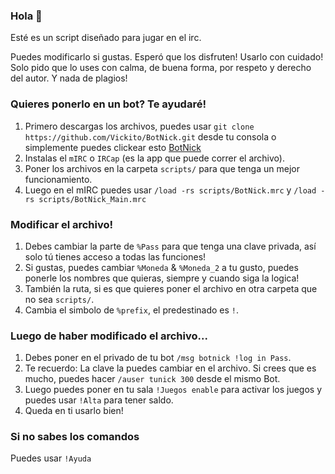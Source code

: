 ### Hola 👋

Esté es un script diseñado para jugar en el irc.

Puedes modificarlo si gustas.
Esperó que los disfruten!
Usarlo con cuidado! 
Solo pido que lo uses con calma, de buena forma, por respeto y derecho del autor.
Y nada de plagios!


### Quieres ponerlo en un bot? Te ayudaré!
1) Primero descargas los archivos, puedes usar `git clone https://github.com/Vickito/BotNick.git` desde tu consola o simplemente puedes clickear esto [BotNick](https://github.com/Vickito/Game/archive/refs/heads/main.zip)
2) Instalas el `mIRC` o `IRCap` (es la app que puede correr el archivo).
3) Poner los archivos en la carpeta `scripts/` para que tenga un mejor funcionamiento.
4) Luego en el mIRC puedes usar `/load -rs scripts/BotNick.mrc` y `/load -rs scripts/BotNick_Main.mrc`

### Modificar el archivo!
1) Debes cambiar la parte de `%Pass` para que tenga una clave privada, así solo tú tienes acceso a todas las funciones!
2) Si gustas, puedes cambiar `%Moneda` & `%Moneda_2` a tu gusto, puedes ponerle los nombres que quieras, siempre y cuando siga la logica!
3) También la ruta, si es que quieres poner el archivo en otra carpeta que no sea `scripts/`.
4) Cambia el simbolo de `%prefix`, el predestinado es `!`.

### Luego de haber modificado el archivo...
1) Debes poner en el privado de tu bot `/msg botnick !log in Pass`.
2) Te recuerdo: La clave la puedes cambiar en el archivo. Si crees que es mucho, puedes hacer `/auser tunick 300` desde el mismo Bot.
3) Luego puedes poner en tu sala `!Juegos enable` para activar los juegos y puedes usar `!Alta` para tener saldo.
4) Queda en ti usarlo bien!

### Si no sabes los comandos
Puedes usar `!Ayuda`
